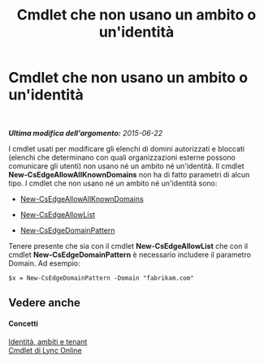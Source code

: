 ﻿---
title: Cmdlet che non usano un ambito o un'identità
TOCTitle: Cmdlet che non usano un ambito o un'identità
ms:assetid: 9c50c732-3c64-4b6a-96fd-8f528eb739ce
ms:mtpsurl: https://technet.microsoft.com/it-it/library/Dn362824(v=OCS.15)
ms:contentKeyID: 56269964
ms.date: 08/24/2015
mtps_version: v=OCS.15
ms.translationtype: HT
---

# Cmdlet che non usano un ambito o un'identità

 

_**Ultima modifica dell'argomento:** 2015-06-22_

I cmdlet usati per modificare gli elenchi di domini autorizzati e bloccati (elenchi che determinano con quali organizzazioni esterne possono comunicare gli utenti) non usano né un ambito né un'identità. Il cmdlet **New-CsEdgeAllowAllKnownDomains** non ha di fatto parametri di alcun tipo. I cmdlet che non usano né un ambito né un'identità sono:

  - [New-CsEdgeAllowAllKnownDomains](new-csedgeallowallknowndomains.md)

  - [New-CsEdgeAllowList](new-csedgeallowlist.md)

  - [New-CsEdgeDomainPattern](new-csedgedomainpattern.md)

Tenere presente che sia con il cmdlet **New-CsEdgeAllowList** che con il cmdlet **New-CsEdgeDomainPattern** è necessario includere il parametro Domain. Ad esempio:

    $x = New-CsEdgeDomainPattern -Domain "fabrikam.com"

## Vedere anche

#### Concetti

[Identità, ambiti e tenant](identities-scopes-and-tenants-in-skype-for-business-online.md)  
[Cmdlet di Lync Online](the-skype-for-business-online-cmdlets.md)

